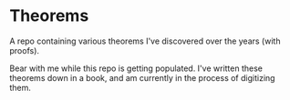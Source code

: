 # Theorems
A repo containing various theorems I've discovered over the years (with proofs).

Bear with me while this repo is getting populated. I've written these theorems down in a book, and am currently in the process of digitizing them. 
